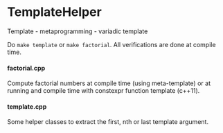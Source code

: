 # TemplateHelper
Template - metaprogramming - variadic template

Do <code>make template</code> or <code>make factorial</code>.
All verifications are done at compile time.

#### factorial.cpp
Compute factorial numbers at compile time (using meta-template) 
or at running and compile time with constexpr function template (c++11).

#### template.cpp
Some helper classes to extract the first, nth or last template argument.
